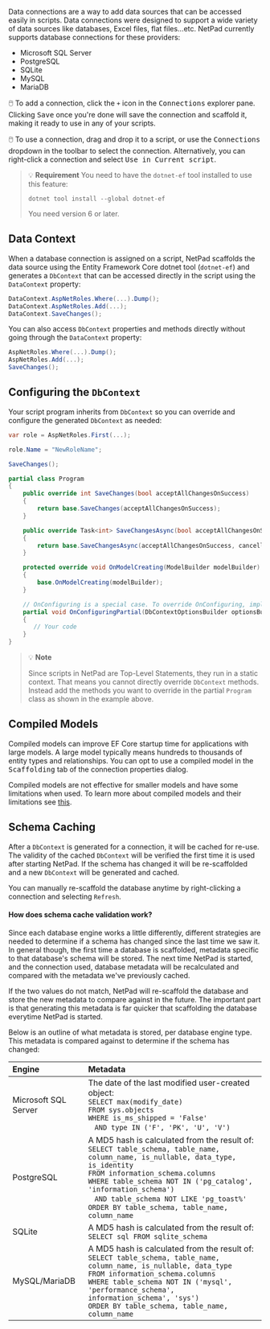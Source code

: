 Data connections are a way to add data sources that can be accessed easily in scripts. Data connections were designed to
support a wide variety of data sources like databases, Excel files, flat files...etc. NetPad currently supports database
connections for these providers:

* Microsoft SQL Server
* PostgreSQL
* SQLite
* MySQL
* MariaDB

:computer_mouse: To add a connection, click the `+` icon in the <kbd>Connections</kbd> explorer pane. Clicking <kbd>
Save</kbd> once you're done will save the connection and scaffold it, making it ready to use in any of your scripts.

:computer_mouse: To use a connection, drag and drop it to a script, or use the <kbd>Connections</kbd> dropdown in the
toolbar to select the connection. Alternatively, you can right-click a connection and select <kbd>Use in Current
script</kbd>.

> :bulb: **Requirement**
> You need to have the `dotnet-ef` tool installed to use this feature:
> ```shell
> dotnet tool install --global dotnet-ef
> ```
> You need version 6 or later.

## Data Context

When a database connection is assigned on a script, NetPad scaffolds the data source using the Entity Framework Core
dotnet tool (`dotnet-ef`) and generates a `DbContext` that can be accessed directly in the script using the
`DataContext` property:

```csharp
DataContext.AspNetRoles.Where(...).Dump();
DataContext.AspNetRoles.Add(...);
DataContext.SaveChanges();
```

You can also access `DbContext` properties and methods directly without going through the `DataContext` property:

```csharp
AspNetRoles.Where(...).Dump();
AspNetRoles.Add(...);
SaveChanges();
```

## Configuring the `DbContext`

Your script program inherits from `DbContext` so you can override and configure the generated `DbContext` as needed:

```csharp
var role = AspNetRoles.First(...);

role.Name = "NewRoleName";

SaveChanges();

partial class Program
{
    public override int SaveChanges(bool acceptAllChangesOnSuccess)
    {
        return base.SaveChanges(acceptAllChangesOnSuccess);
    }

    public override Task<int> SaveChangesAsync(bool acceptAllChangesOnSuccess, CancellationToken cancellationToken = default)
    {
        return base.SaveChangesAsync(acceptAllChangesOnSuccess, cancellationToken);
    }

    protected override void OnModelCreating(ModelBuilder modelBuilder)
    {
        base.OnModelCreating(modelBuilder);
    }

    // OnConfiguring is a special case. To override OnConfiguring, implement this partial method.
    partial void OnConfiguringPartial(DbContextOptionsBuilder optionsBuilder)
    {
       // Your code
    }
}
```

> :bulb: **Note**
>
> Since scripts in NetPad are Top-Level Statements, they run in a static context. That means you cannot directly
> override `DbContext` methods. Instead add the methods you want to override in the partial `Program` class as shown in
> the example above.

## Compiled Models

Compiled models can improve EF Core startup time for applications with large models. A large model typically means
hundreds to thousands of entity types and relationships. You can opt to use a compiled model in the <kbd>
Scaffolding</kbd>
tab of the connection properties dialog.

Compiled models are not effective for smaller models and have some limitations when used. To learn more about compiled
models and their limitations
see [this](https://learn.microsoft.com/en-us/ef/core/performance/advanced-performance-topics?tabs=with-di%2Cexpression-api-with-constant#compiled-models).

## Schema Caching

After a `DbContext` is generated for a connection, it will be cached for re-use. The validity of the cached `DbContext`
will be verified the first time it is used after starting NetPad. If the schema has changed it will be re-scaffolded and
a new `DbContext` will be generated and cached.

You can manually re-scaffold the database anytime by right-clicking a connection and selecting `Refresh`.

#### How does schema cache validation work?

Since each database engine works a little differently, different strategies are needed to determine if a schema has
changed since the last time we saw it. In general though, the first time a database is scaffolded, metadata specific to
that database's schema will be stored. The next time NetPad is started, and the connection used, database metadata will
be recalculated and compared with the metadata we've previously cached.

If the two values do not match, NetPad will re-scaffold the database and store the new metadata to compare against in
the future. The important part is that generating this metadata is far quicker that scaffolding the database everytime
NetPad is started.

Below is an outline of what metadata is stored, per database engine type. This metadata is compared against to determine
if the schema has changed:

| Engine               | Metadata                                                                                                                                                                                                                                                                                                                                                                |
|:---------------------|:------------------------------------------------------------------------------------------------------------------------------------------------------------------------------------------------------------------------------------------------------------------------------------------------------------------------------------------------------------------------|
| Microsoft SQL Server | The date of the last modified user-created object:<br />`SELECT max(modify_date)`<br />`FROM sys.objects`<br />`WHERE is_ms_shipped = 'False'`<br />&nbsp;&nbsp;&nbsp;`AND type IN ('F', 'PK', 'U', 'V')`                                                                                                                                                               |
| PostgreSQL           | A MD5 hash is calculated from the result of:<br />`SELECT table_schema, table_name, column_name, is_nullable, data_type, is_identity`<br />`FROM information_schema.columns`<br />`WHERE table_schema NOT IN ('pg_catalog', 'information_schema')`<br />&nbsp;&nbsp;&nbsp;`AND table_schema NOT LIKE 'pg_toast%'`<br />`ORDER BY table_schema, table_name, column_name` |
| SQLite               | A MD5 hash is calculated from the result of:<br />`SELECT sql FROM sqlite_schema`                                                                                                                                                                                                                                                                                       |
| MySQL/MariaDB        | A MD5 hash is calculated from the result of:<br />`SELECT table_schema, table_name, column_name, is_nullable, data_type`<br />`FROM information_schema.columns`<br />`WHERE table_schema NOT IN ('mysql', 'performance_schema', information_schema', 'sys')`<br />`ORDER BY table_schema, table_name, column_name`                                                      |
